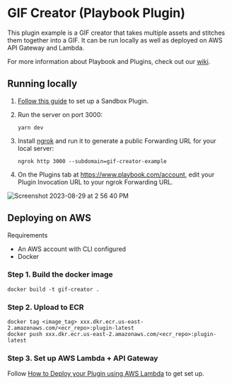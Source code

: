 # GIF Creator (Playbook Plugin)
This plugin example is a GIF creator that takes multiple assets and stitches them together into a GIF. It can be run locally as well as deployed on AWS API Gateway and Lambda.

For more information about Playbook and Plugins, check out our [wiki](https://playbookteam.notion.site/Welcome-to-Playbook-s-Beta-Developer-Program-dc78d1e6321c4dbf949889b1b9d3aa6b).
## Running locally

1. [Follow this guide](https://www.notion.so/playbookteam/Quickstart-How-to-build-a-Plugin-868719686cea43879e7b290472e7767f?pvs=4) to set up a Sandbox Plugin.
2. Run the server on port 3000:
  
   ```yarn dev```
3. Install [ngrok](https://ngrok.com/docs/getting-started/) and run it to generate a public Forwarding URL for your local server:

   ```ngrok http 3000 --subdomain=gif-creator-example```

4. On the Plugins tab at https://www.playbook.com/account, edit your Plugin Invocation URL to your ngrok Forwarding URL.

![Screenshot 2023-08-29 at 2 56 40 PM](https://github.com/playbook-labs/playbook-plugin-aws-example/assets/1311091/03db0ace-6e34-406f-b429-5d6d463d7d08)

## Deploying on AWS 

Requirements
- An AWS account with CLI configured
- Docker

### Step 1. Build the docker image

```docker build -t gif-creator .```

### Step 2. Upload to ECR 
```
docker tag <image_tag> xxx.dkr.ecr.us-east-2.amazonaws.com/<ecr_repo>:plugin-latest
docker push xxx.dkr.ecr.us-east-2.amazonaws.com/<ecr_repo>:plugin-latest
```

### Step 3. Set up AWS Lambda + API Gateway

Follow [How to Deploy your Plugin using AWS Lambda](https://www.notion.so/playbookteam/How-to-Deploy-your-Plugin-using-AWS-Lambda-08119e7db92c4419978d38752585d429?pvs=4) to get set up.


